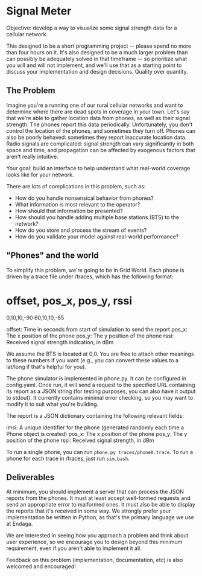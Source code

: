 Signal Meter
============

Objective: develop a way to visualize some signal strength data for a cellular
network.

This designed to be a short programming project -- please spend no more than
four hours on it. It's also designed to be a much larger problem than can
possibly be adequately solved in that timeframe -- so prioritize what you will
and will not implement, and we'll use that as a starting point to discuss your
implementation and design decisions. Quality over quantity.

The Problem
-----------

Imagine you're a running one of our rural cellular networks and want to
determine where there are dead spots in coverage in your town. Let's say that
we're able to gather location data from phones, as well as their signal
strength. The phones report this data periodically. Unfortunately, you don't
control the location of the phones, and sometimes they turn off. Phones can
also be poorly behaved: sometimes they report inaccurate location data. Radio
signals are complicated: signal strength can vary significantly in both space
and time, and propagation can be affected by exogenous factors that aren't
really intuitive.

Your goal: build an interface to help understand what real-world coverage looks
like for your network.

There are lots of complications in this problem, such as:
- How do you handle nonsensical behavior from phones?
- What information is most relevant to the operator?
- How should that information be presented?
- How should you handle adding multiple base stations (BTS) to the network?
- How do you store and process the stream of events?
- How do you validate your model against real-world performance?

"Phones" and the world
----------------------

To simplify this problem, we're going to be in Grid World. Each phone is driven
by a trace file under /traces, which has the following format:

# offset, pos_x, pos_y, rssi
0,10,10,-90
60,10,10,-85

offset: Time in seconds from start of simulation to send the report
pos_x: The x position of the phone
pos_y: The y position of the phone
rssi:  Received signal strength indication, in dBm

We assume the BTS is located at 0,0. You are free to attach other meanings to
these numbers if you want (e.g., you can convert these values to a lat/long if
that's helpful for you).

The phone simulator is implemented in phone.py. It can be configured in
config.yaml. Once run, it will send a request to the specified URL containing
its report as a JSON string (for testing purposes, you can also have it output
to stdout). It currently contains minimal error checking, so you may want to
modify it to suit what you're building.

The report is a JSON dictionary containing the following relevant fields:

imsi: A unique identifier for the phone (generated randomly each time a Phone
      object is created)
pos_x: The x position of the phone
pos_y: The y position of the phone
rssi: Received signal strength, in dBm

To run a single phone, you can run `phone.py traces/phone0.trace`. To run a
phone for each trace in /traces, just run `sim.bash`.

Deliverables
------------
At minimum, you should implement a server that can process the JSON reports
from the phones. It must at least accept well-formed requests and send an
appropriate error to malformed ones. It must also be able to display the
reports that it's received in some way. We strongly prefer your implementation
be written in Python, as that's the primary language we use at Endaga.

We are interested in seeing how you approach a problem and think about user
experience, so we encourage you to design beyond this minimum requirement, even
if you aren't able to implement it all.

Feedback on this problem (implementation, documentation, etc) is also welcomed
and encouraged!
